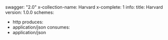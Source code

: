 swagger: "2.0"
x-collection-name: Harvard
x-complete: 1
info:
  title: Harvard
  version: 1.0.0
schemes:
- http
produces:
- application/json
consumes:
- application/json